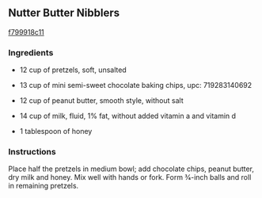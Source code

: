 ## Nutter Butter Nibblers

[f799918c11](http://www.food.com/recipe/nutter-butter-nibblers-293299)

### Ingredients

 - 12 cup of pretzels, soft, unsalted

 - 13 cup of mini semi-sweet chocolate baking chips, upc: 719283140692

 - 12 cup of peanut butter, smooth style, without salt

 - 14 cup of milk, fluid, 1% fat, without added vitamin a and vitamin d

 - 1 tablespoon of honey

### Instructions

Place half the pretzels in medium bowl; add chocolate chips, peanut butter, dry milk and honey. Mix well with hands or fork. Form 3&#8260;4-inch balls and roll in remaining pretzels.